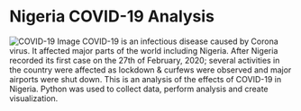 # Nigeria COVID-19 Analysis
![COVID-19 Image](https://github.com/OnyinyeFavour228/Nigeria_COVID-19_Data_Analysis/assets/107655675/9e417336-dda6-4392-bf7e-f1a77d55b2e4)
COVID-19 is an infectious disease caused by Corona virus. It affected major parts of the world including Nigeria. After Nigeria recorded its first case on the 27th of February, 2020; several activities in the country were affected as lockdown & curfews were observed and major airports were shut down.
This is an analysis of the effects of COVID-19 in Nigeria. Python was used to collect data, perform analysis and create visualization.
